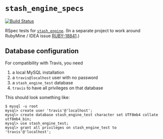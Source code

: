 # `stash_engine_specs`

[![Build Status](https://travis-ci.org/CDLUC3/stash_engine_specs.png)](https://travis-ci.org/CDLUC3/stash_engine_specs) 

RSpec tests for [`stash_engine`](https://github.com/CDLUC3/stash_engine).
(In a separate project to work around RubyMine / IDEA issue 
[RUBY-18841](https://youtrack.jetbrains.com/issue/RUBY-18841).)

## Database configuration

For compatibility with Travis, you need

1. a local MySQL installation
2. a `travis@localhost` user with no password
3. a `stash_engine_test` database
4. `travis` to have all privileges on that database

This should look something like:

```
$ mysql -u root
mysql> create user 'travis'@'localhost';
mysql> create database stash_engine_test character set UTF8mb4 collate utf8mb4_bin;
mysql> use stash_engine_test;
mysql> grant all privileges on stash_engine_test to 'travis'@'localhost';
```
